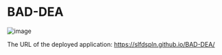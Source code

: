 # BAD-DEA

![image](https://user-images.githubusercontent.com/121422214/228717435-d7154812-d3a4-4c59-acb0-414268a8f28b.png)

The URL of the deployed application: https://slfdspln.github.io/BAD-DEA/

